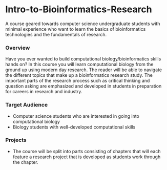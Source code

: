 # Intro-to-Bioinformatics-Research

A course geared towards computer science undergraduate students with minimal experience who want to learn the basics of bioinformatics technologies and the fundamentals of research.


### Overview
Have you ever wanted to build computational biology/bioinformatics skills hands on? In this course you will learn computational biology from the ground up using modern day research. The reader will be able to navigate the different topics that make up a bioinformatics research study. The important parts of the research process such as critical thinking and question asking are emphasized and developed in students in preparation for careers in research and industry.

### Target Audience
* Computer science students who are interested in going into computational biology
* Biology students with well-developed computational skills

### Projects
* The course will be split into parts consisting of chapters that will each feature a research project that is developed as students work through the chapter. 

